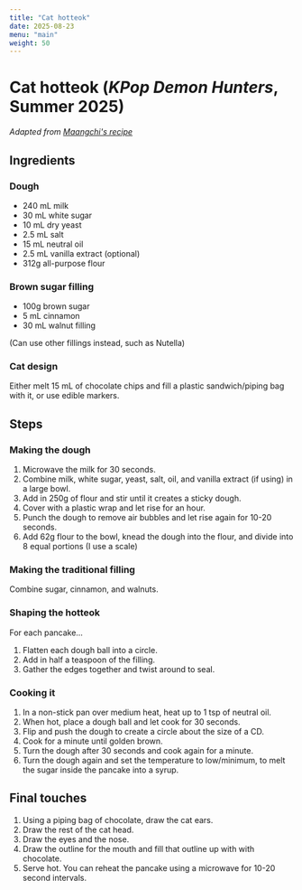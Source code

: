 ```yaml
---
title: "Cat hotteok"
date: 2025-08-23
menu: "main"
weight: 50
---
```


# Cat hotteok (*KPop Demon Hunters*, Summer 2025)

*Adapted from [Maangchi's recipe](https://www.maangchi.com/recipe/hotteok)*

## Ingredients

### Dough
* 240 mL milk
* 30 mL white sugar
* 10 mL dry yeast
* 2.5 mL salt
* 15 mL neutral oil
* 2.5 mL vanilla extract (optional)
* 312g all-purpose flour

### Brown sugar filling
* 100g brown sugar
* 5 mL cinnamon
* 30 mL walnut filling

(Can use other fillings instead, such as Nutella)

### Cat design

Either melt 15 mL of chocolate chips and fill a plastic sandwich/piping bag with it, or use edible markers.

## Steps

### Making the dough
1. Microwave the milk for 30 seconds.
2. Combine milk, white sugar, yeast, salt, oil, and vanilla extract (if using) in a large bowl.
3. Add in 250g of flour and stir until it creates a sticky dough.
4. Cover with a plastic wrap and let rise for an hour.
5. Punch the dough to remove air bubbles and let rise again for 10-20 seconds.
6. Add 62g flour to the bowl, knead the dough into the flour, and divide into 8 equal portions (I use a scale)

### Making the traditional filling

Combine sugar, cinnamon, and walnuts.

### Shaping the hotteok

For each pancake...
1. Flatten each dough ball into a circle.
2. Add in half a teaspoon of the filling.
3. Gather the edges together and twist around to seal.

### Cooking it

1. In a non-stick pan over medium heat, heat up to 1 tsp of neutral oil.
2. When hot, place a dough ball and let cook for 30 seconds.
3. Flip and push the dough to create a circle about the size of a CD.
4. Cook for a minute until golden brown.
5. Turn the dough after 30 seconds and cook again for a minute.
6. Turn the dough again and set the temperature to low/minimum, to melt the sugar inside the pancake into a syrup.

## Final touches

1. Using a piping bag of chocolate, draw the cat ears.
2. Draw the rest of the cat head. 
3. Draw the eyes and the nose.
4. Draw the outline for the mouth and fill that outline up with with chocolate. 
5. Serve hot. You can reheat the pancake using a microwave for 10-20 second intervals.